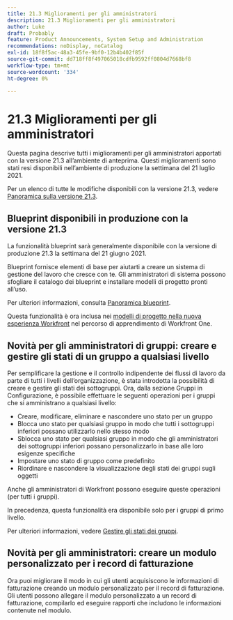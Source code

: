 ```yaml
---
title: 21.3 Miglioramenti per gli amministratori
description: 21.3 Miglioramenti per gli amministratori
author: Luke
draft: Probably
feature: Product Announcements, System Setup and Administration
recommendations: noDisplay, noCatalog
exl-id: 18f8f5ac-48a3-45fe-9bf0-12b4b402f85f
source-git-commit: dd718ff8f497065018cdfb9592ff0804d7668bf8
workflow-type: tm+mt
source-wordcount: '334'
ht-degree: 0%

---
```


# 21.3 Miglioramenti per gli amministratori

Questa pagina descrive tutti i miglioramenti per gli amministratori apportati con la versione 21.3 all’ambiente di anteprima. Questi miglioramenti sono stati resi disponibili nell’ambiente di produzione la settimana del 21 luglio 2021.

Per un elenco di tutte le modifiche disponibili con la versione 21.3, vedere [Panoramica sulla versione 21.3](../../../product-announcements/product-releases/21.3-release-activity/21-3-release-overview.md).

## Blueprint disponibili in produzione con la versione 21.3

La funzionalità blueprint sarà generalmente disponibile con la versione di produzione 21.3 la settimana del 21 giugno 2021.

Blueprint fornisce elementi di base per aiutarti a creare un sistema di gestione del lavoro che cresce con te. Gli amministratori di sistema possono sfogliare il catalogo dei blueprint e installare modelli di progetto pronti all’uso.

Per ulteriori informazioni, consulta [Panoramica blueprint](../../../administration-and-setup/blueprints/blueprints-overview.md).

Questa funzionalità è ora inclusa nei [modelli di progetto nella nuova esperienza Workfront](https://one.workfront.com/s/learningpath4/project-templates-in-the-new-workfront-experience-MCGLS7GRNLDZDFPF6AEOGIDZFDG4) nel percorso di apprendimento di Workfront One.

## Novità per gli amministratori di gruppi: creare e gestire gli stati di un gruppo a qualsiasi livello

Per semplificare la gestione e il controllo indipendente dei flussi di lavoro da parte di tutti i livelli dell’organizzazione, è stata introdotta la possibilità di creare e gestire gli stati dei sottogruppi. Ora, dalla sezione Gruppi in Configurazione, è possibile effettuare le seguenti operazioni per i gruppi che si amministrano a qualsiasi livello:

* Creare, modificare, eliminare e nascondere uno stato per un gruppo
* Blocca uno stato per qualsiasi gruppo in modo che tutti i sottogruppi inferiori possano utilizzarlo nello stesso modo
* Sblocca uno stato per qualsiasi gruppo in modo che gli amministratori dei sottogruppi inferiori possano personalizzarlo in base alle loro esigenze specifiche
* Impostare uno stato di gruppo come predefinito
* Riordinare e nascondere la visualizzazione degli stati dei gruppi sugli oggetti

Anche gli amministratori di Workfront possono eseguire queste operazioni (per tutti i gruppi).

In precedenza, questa funzionalità era disponibile solo per i gruppi di primo livello.

Per ulteriori informazioni, vedere [Gestire gli stati dei gruppi](../../../administration-and-setup/manage-groups/manage-group-statuses/manage-group-statuses.md).

## Novità per gli amministratori: creare un modulo personalizzato per i record di fatturazione

Ora puoi migliorare il modo in cui gli utenti acquisiscono le informazioni di fatturazione creando un modulo personalizzato per il record di fatturazione. Gli utenti possono allegare il modulo personalizzato a un record di fatturazione, compilarlo ed eseguire rapporti che includono le informazioni contenute nel modulo.